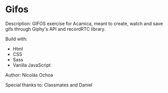 # Gifos

Description: GIFOS exercise for Acamica, meant to create, watch and save gifs through Giphy's API and recordRTC library.

Build with:
* Html
* CSS
* Sass
* Vanilla JavaScript

Author: Nicolás Ochoa

Special thanks to: Classmates and Daniel
